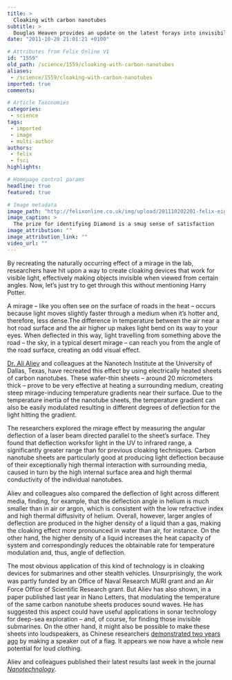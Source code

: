 ```yaml
---
title: >
  Cloaking with carbon nanotubes
subtitle: >
  Douglas Heaven provides an update on the latest forays into invisibility
date: "2011-10-20 21:01:21 +0100"

# Attributes from Felix Online V1
id: "1559"
old_path: /science/1559/cloaking-with-carbon-nanotubes
aliases:
 - /science/1559/cloaking-with-carbon-nanotubes
imported: true
comments:

# Article Taxonomies
categories:
 - science
tags:
 - imported
 - image
 - multi-author
authors:
 - felix
 - fsci
highlights:

# Homepage control params
headline: true
featured: true

# Image metadata
image_path: "http://felixonline.co.uk/img/upload/201110202201-felix-eight_allotropes_of_carbon.jpg"
image_caption: >
  The prize for identifying Diamond is a smug sense of satisfaction
image_attribution: ""
image_attribution_link: ""
video_url: ""
---
```


By recreating the naturally occurring effect of a mirage in the lab, researchers have hit upon a way to create cloaking devices that work for visible light, effectively making objects invisible when viewed from certain angles. Now, let’s just try to get through this without mentioning Harry Potter.

A mirage – like you often see on the surface of roads in the heat – occurs because light moves slightly faster through a medium when it’s hotter and, therefore, less dense.The difference in temperature between the air near a hot road surface and the air higher up makes light bend on its way to your eyes. When deflected in this way, light travelling from something above the road – the sky, in a typical desert mirage – can reach you from the angle of the road surface, creating an odd visual effect.

[Dr. Ali Aliev](http://nanotech.utdallas.edu/personnel/staff/aliev.html) and colleagues at the Nanotech Institute at the University of Dallas, Texas, have recreated this effect by using electrically heated sheets of carbon nanotubes. These wafer-thin sheets – around 20 micrometers thick – prove to be very effective at heating a surrounding medium, creating steep mirage-inducing temperature gradients near their surface. Due to the temperature inertia of the nanotube sheets, the temperature gradient can also be easily modulated resulting in different degrees of deflection for the light hitting the gradient.

The researchers explored the mirage effect by measuring the angular deflection of a laser beam directed parallel to the sheet’s surface. They found that deflection worksfor light in the UV to infrared range, a significantly greater range than for previous cloaking techniques. Carbon nanotube sheets are particularly good at producing light deflection because of their exceptionally high thermal interaction with surrounding media, caused in turn by the high internal surface area and high thermal conductivity of the individual nanotubes.

Aliev and colleagues also compared the deﬂection of light across different media, finding, for example, that the deflection angle in helium is much smaller than in air or argon, which is consistent with the low refractive index and high thermal diffusivity of helium. Overall, however, larger angles of deflection are produced in the higher density of a liquid than a gas, making the cloaking effect more pronounced in water than air, for instance. On the other hand, the higher density of a liquid increases the heat capacity of system and correspondingly reduces the obtainable rate for temperature modulation and, thus, angle of deflection.

The most obvious application of this kind of technology is in cloaking devices for submarines and other stealth vehicles. Unsurprisingly, the work was partly funded by an Ofﬁce of Naval Research MURI grant and an Air Force Ofﬁce of Scientiﬁc Research grant. But Aliev has also shown, in a paper published last year in Nano Letters, that modulating the temperature of the same carbon nanotube sheets produces sound waves. He has suggested this aspect could have useful applications in sonar technology for deep-sea exploration – and, of course, for finding those invisible submarines. On the other hand, it might also be possible to make these sheets into loudspeakers, as Chinese researchers [demonstrated two years ago](http://www.youtube.com/watch?v=8aoflVUvwlQ) by making a speaker out of a flag. It appears we now have a whole new potential for loud clothing.

Aliev and colleagues published their latest results last week in the journal [_Nanotechnology_](http://iopscience.iop.org/0957-4484/).
